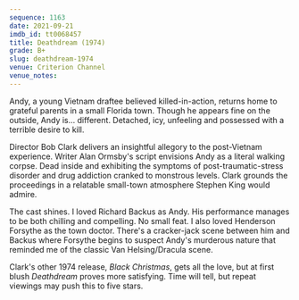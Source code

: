 ```yaml
---
sequence: 1163
date: 2021-09-21
imdb_id: tt0068457
title: Deathdream (1974)
grade: B+
slug: deathdream-1974
venue: Criterion Channel
venue_notes:
---
```


Andy, a young Vietnam draftee believed killed-in-action, returns home to grateful parents in a small Florida town. Though he appears fine on the outside, Andy is... different. Detached, icy, unfeeling and possessed with a terrible desire to kill.

<!-- end -->

Director Bob Clark delivers an insightful allegory to the post-Vietnam experience. Writer Alan Ormsby's script envisions Andy as a literal walking corpse. Dead inside and exhibiting the symptoms of post-traumatic-stress disorder and drug addiction cranked to monstrous levels. Clark grounds the proceedings in a relatable small-town atmosphere Stephen King would admire.

The cast shines. I loved Richard Backus as Andy. His performance manages to be both chilling and compelling. No small feat. I also loved Henderson Forsythe as the town doctor. There's a cracker-jack scene between him and Backus where Forsythe begins to suspect Andy's murderous nature that reminded me of the classic Van Helsing/Dracula scene.

Clark's other 1974 release, <span data-imdb-id="tt0071222">_Black Christmas_</span>, gets all the love, but at first blush _Deathdream_ proves more satisfying. Time will tell, but repeat viewings may push this to five stars.
